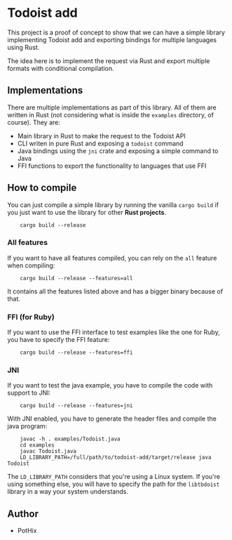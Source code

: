 Todoist add
===========

This project is a proof of concept to show that we can have a simple library
implementing Todoist add and exporting bindings for multiple languages using
Rust.

The idea here is to implement the request via Rust and export multiple formats
with conditional compilation.

## Implementations

There are multiple implementations as part of this library. All of them are
written in Rust (not considering what is inside the `examples` directory, of
course). They are:

* Main library in Rust to make the request to the Todoist API
* CLI writen in pure Rust and exposing a `todoist` command
* Java bindings using the `jni` crate and exposing a simple command to Java
* FFI functions to export the functionality to languages that use FFI

## How to compile

You can just compile a simple library by running the vanilla `cargo build` if
you just want to use the library for other **Rust projects**.

        cargo build --release

### All features

If you want to have all features compiled, you can rely on the `all` feature
when compiling:

        cargo build --release --features=all

It contains all the features listed above and has a bigger binary because of
that.

### FFI (for Ruby)

If you want to use the FFI interface to test examples like the one for Ruby,
you have to specify the FFI feature:

        cargo build --release --features=ffi

### JNI

If you want to test the java example, you have to compile the code with support
to JNI:

        cargo build --release --features=jni

With JNI enabled, you have to generate the header files and compile the java
program:

        javac -h . examples/Todoist.java
        cd examples
        javac Todoist.java
        LD_LIBRARY_PATH=/full/path/to/todoist-add/target/release java Todoist

The `LD_LIBRARY_PATH` considers that you're using a Linux system. If you're
using something else, you will have to specify the path for the `libtbdoist`
library in a way your system understands.


## Author

* PotHix <pothix at pothix dot com>
